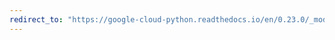 ```yaml
---
redirect_to: "https://google-cloud-python.readthedocs.io/en/0.23.0/_modules/google/cloud/vision/annotations.html"
---
```

